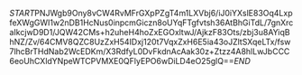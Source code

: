 $START$PNJWgb9Ony8vCW4RvMFrGXpPZgT4m1LXVbj6/iJ0iYXslE83Oq4LxpfeXWgGWI1w2nDB1HcNus0inpcmGiczn8oUYqFTgfvtsh36AtBhGiTdL/7gnXrcaIkcjwD9D1/JQW42CMs+h2uheH4hoZxEGOxltwJ/AjkzF83Ots/zbj3u8AYiqBhNZ/Zv/64CMV8QZC8UzZxH54IDxj120t7VqxZxH6E5ia43oJZltSXqeLTx/fsw7lhcBrTHdNab2WcEDKm/X3RdfyL0DvFkdnAcAak30z+Ztzz4A8hlLwJbCCC6eoUhCXldYNpeWTCPVMXE0QFlyEPO6wDiLD4eO25glQ==$END$